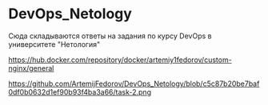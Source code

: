 # DevOps_Netology
Сюда складываются ответы на задания по курсу DevOps в университете "Нетология"

https://hub.docker.com/repository/docker/artemiy1fedorov/custom-nginx/general

https://github.com/ArtemijFedorov/DevOps_Netology/blob/c5c87b20be7baf0df0b0632d1ef90b93f4ba3a66/task-2.png
